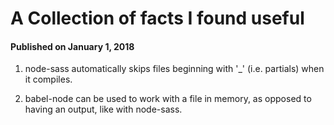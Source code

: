 # A Collection of facts I found useful

#### Published on January 1, 2018

1. node-sass automatically skips files beginning with '\_' (i.e. partials) when it compiles.

2. babel-node can be used to work with a file in memory, as opposed to having an output, like with node-sass.
